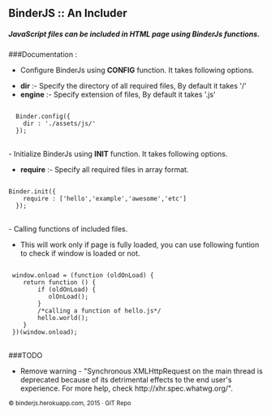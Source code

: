 ## BinderJS :: An Includer
##### JavaScript files can be included in HTML page using BinderJs functions.
###Documentation :
- Configure BinderJs using <b>CONFIG</b> function. It takes following options.
<ul>
<li><b>dir</b> :- Specify the directory of all required files, By default it takes '/'</li>
<li><b>engine</b> :- Specify extension of files, By default it takes '.js'</li>
</ul>
<pre>
<code>
  Binder.config({
	dir : './assets/js/'
  });
</code>
</pre> 
- Initialize BinderJs using <b>INIT</b> function. It takes following options.
<ul>
<li><b>require</b> :- Specify all required files in array format.</li>
</ul>
<pre>
<code>
Binder.init({
	require : ['hello','example','awesome','etc']
  });
</code>
</pre>
- Calling functions of included files.
<ul>
<li>
This will work only if page is fully loaded, you can use following funtion to check if window is loaded or not.
</li>
</ul>
<pre>
<code>
 window.onload = (function (oldOnLoad) {
	return function () {
	    if (oldOnLoad) { 
	       olOnLoad();
	    }
	    /*calling a function of hello.js*/
	    hello.world();
	}
 })(window.onload);
</code>
</pre>

###TODO
<ul>
<li>
Remove warning - "Synchronous XMLHttpRequest on the main thread is deprecated because of its detrimental effects to the end user's experience. For more help, check http://xhr.spec.whatwg.org/".
</li>
</ul>

<small>© binderjs.herokuapp.com, 2015 · GIT Repo</small>